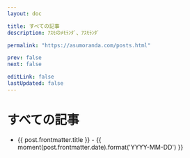 ```yaml
---
layout: doc

title: すべての記事
description: ｱｽﾓのﾒﾓﾗﾝﾀﾞ、ｱｽﾓﾗﾝﾀﾞ

permalink: "https://asumoranda.com/posts.html"

prev: false
next: false

editLink: false
lastUpdated: false
---
```


# すべての記事

<script lang="ts" setup>
    import { data as posts } from "./.vitepress/posts.data";
    import moment from 'moment';
</script>

<ul>
    <li v-for="post of posts">
        <a :href="`${post.url}`" class="font-semibold text-lg">{{ post.frontmatter.title }}</a>
        <span class="text-sm"> - {{ moment(post.frontmatter.date).format('YYYY-MM-DD') }}</span>
    </li>
</ul>
